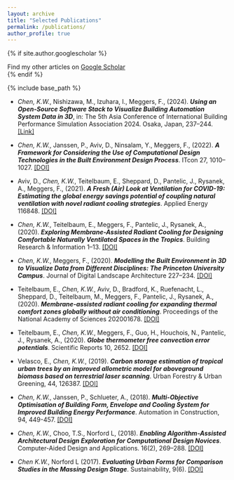 ```yaml
---
layout: archive
title: "Selected Publications"
permalink: /publications/
author_profile: true
---
```


{% if site.author.googlescholar %}
  <div class="wordwrap">Find my other articles on <a href="{{site.author.googlescholar}}" target="_blank">Google Scholar</a></div>
{% endif %}

{% include base_path %}

<!-- {% for post in site.publications reversed %}
  {% include archive-single.html %}
{% endfor %} -->

- *Chen, K.W.*, Nishizawa, M., Izuhara, I., Meggers, F., (2024). ***Using an Open-Source Software Stack to Visualize Building Automation System Data in 3D***, in: The 5th Asia Conference of International Building Performance Simulation Association 2024. Osaka, Japan, 237–244. <a href="https://publications.ibpsa.org/conference/paper/?id=asim2024_1116" target="_blank">[Link]</a>

- *Chen, K.W.*, Janssen, P., Aviv, D., Ninsalam, Y., Meggers, F., (2022). ***A Framework for Considering the Use of Computational Design Technologies in the Built Environment Design Process***. ITcon 27, 1010–1027. <a href="https://doi.org/10.36680/j.itcon.2022.049" target="_blank">[DOI]</a>

- Aviv, D., *Chen, K.W.*, Teitelbaum, E., Sheppard, D., Pantelic, J., Rysanek, A., Meggers, F., (2021). ***A Fresh (Air) Look at Ventilation for COVID-19: Estimating the global energy savings potential of coupling natural ventilation with novel radiant cooling strategies***. Applied Energy 116848. <a href="https://doi.org/10.1016/j.apenergy.2021.116848" target="_blank">[DOI]</a>

- *Chen, K.W.*, Teitelbaum, E., Meggers, F., Pantelic, J., Rysanek, A., (2020). ***Exploring Membrane-Assisted Radiant Cooling for Designing Comfortable Naturally Ventilated Spaces in the Tropics***. Building Research & Information 1–13. <a href="https://doi.org/10.1080/09613218.2020.1847025" target="_blank">[DOI]</a>

- *Chen, K.W.*, Meggers, F., (2020). ***Modelling the Built Environment in 3D to Visualize Data from Different Disciplines: The Princeton University Campus***. Journal of Digital Landscape Architecture 227–234. <a href="https://doi.org/doi:10.14627/537690024" target="_blank">[DOI]</a>

- Teitelbaum, E., *Chen, K.W.*, Aviv, D., Bradford, K., Ruefenacht, L., Sheppard, D., Teitelbaum, M., Meggers, F., Pantelic, J., Rysanek, A., (2020). ***Membrane-assisted radiant cooling for expanding thermal comfort zones globally without air conditioning***. Proceedings of the National Academy of Sciences 202001678. <a href="https://doi.org/10.1073/pnas.2001678117" target="_blank">[DOI]</a>

- Teitelbaum, E., *Chen, K.W.*, Meggers, F., Guo, H., Houchois, N., Pantelic, J., Rysanek, A., (2020). ***Globe thermometer free convection error potentials***. Scientific Reports 10, 2652. <a href="https://doi.org/10.1038/s41598-020-59441-1" target="_blank">[DOI]</a>

- Velasco, E., *Chen, K.W.*, (2019). ***Carbon storage estimation of tropical urban trees by an improved allometric model for aboveground biomass based on terrestrial laser scanning***. Urban Forestry & Urban Greening, 44, 126387. <a href="https://doi.org/10.1016/j.ufug.2019.126387" target="_blank">[DOI]</a>

- *Chen, K.W.*, Janssen, P., Schlueter, A., (2018). ***Multi-Objective Optimisation of Building Form, Envelope and Cooling System for Improved Building Energy Performance***. Automation in Construction, 94, 449-457. <a href="https://doi.org/10.1016/j.autcon.2018.07.002" target="_blank">[DOI]</a>

- *Chen, K.W.*, Choo, T.S., Norford L, (2018). ***Enabling Algorithm-Assisted Architectural Design Exploration for Computational Design Novices***. Computer-Aided Design and Applications. 16(2), 269–288. <a href="https://doi.org/doi:10.14733/cadaps.2019.269-288" target="_blank">[DOI]</a>

- *Chen K.W.*, Norford L (2017). ***Evaluating Urban Forms for Comparison Studies in the Massing Design Stage***. Sustainability, 9(6). <a href="https://doi.org/10.3390/su9060987" target="_blank">[DOI]</a>